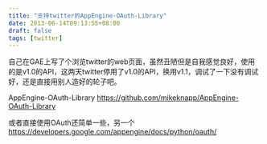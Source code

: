 ```yaml
---
title: "支持twitter的AppEngine-OAuth-Library"
date: 2013-06-14T09:13:55+08:00
draft: false
tags: [twitter]
---
```


自己在GAE上写了个浏览twitter的web页面，虽然丑陋但是自我感觉良好，使用的是v1.0的API，这两天twitter停用了v1.0的API，换用v1.1，调试了一下没有调试好，还是直接用别人造好的轮子吧。

AppEngine-OAuth-Library <https://github.com/mikeknapp/AppEngine-OAuth-Library>

<!--more-->

或者直接使用OAuth还简单一些，另一个<https://developers.google.com/appengine/docs/python/oauth/>
